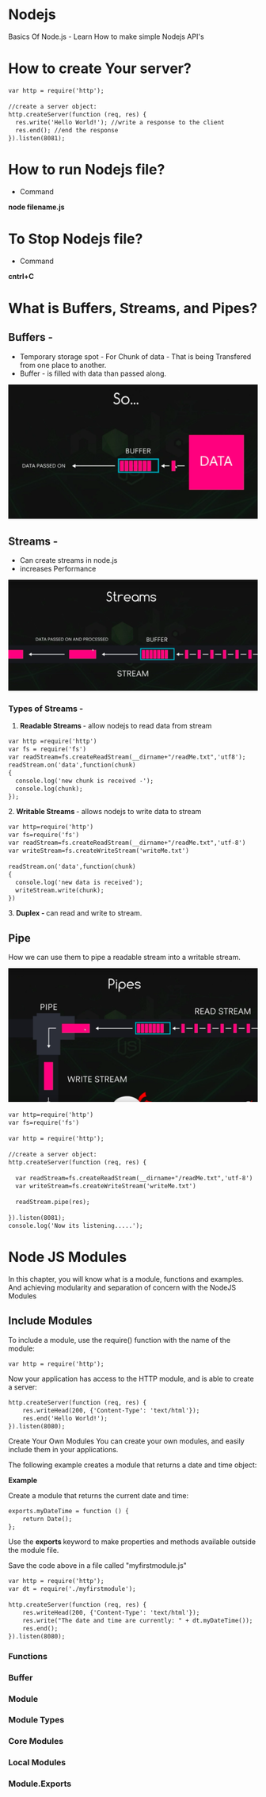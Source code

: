 # Nodejs
Basics Of Node.js - Learn How to make simple Nodejs  API's


# How to create Your server?

```
var http = require('http');

//create a server object:
http.createServer(function (req, res) {
  res.write('Hello World!'); //write a response to the client
  res.end(); //end the response
}).listen(8081);

```

# How to run Nodejs file?
- Command

<b>node filename.js </b>

# To Stop Nodejs file?
- Command

<b>cntrl+C</b>


# What is Buffers, Streams, and Pipes?

## Buffers -
- Temporary storage spot - For Chunk of data - That is being Transfered from one place to another.<br>
- Buffer - is filled with data than passed along.<br>

![alt text](https://github.com/siddhpatil6/Nodejs/blob/master/Screen%20Shot%202018-11-06%20at%204.42.46%20PM.png)


## Streams - 

- Can create streams in node.js
- increases Performance

![alt text](https://github.com/siddhpatil6/Nodejs/blob/master/Screen%20Shot%202018-11-06%20at%204.49.15%20PM.png)


### Types of Streams -
1. <b> Readable Streams </b> - allow nodejs to read data from stream

```
var http =require('http')
var fs = require('fs')
var readStream=fs.createReadStream(__dirname+"/readMe.txt",'utf8');
readStream.on('data',function(chunk)
{
  console.log('new chunk is received -');
  console.log(chunk);
});
```

2.<b>  Writable Streams </b> - allows nodejs to write data to stream

```
var http=require('http')
var fs=require('fs')
var readStream=fs.createReadStream(__dirname+"/readMe.txt",'utf-8')
var writeStream=fs.createWriteStream('writeMe.txt')

readStream.on('data',function(chunk)
{
  console.log('new data is received');
  writeStream.write(chunk);
})
```


3.<b> Duplex - </b> can read and write to stream.

## Pipe

How we can use them to pipe a readable stream into a writable stream.

![alt text](https://github.com/siddhpatil6/Nodejs/blob/master/Screen%20Shot%202018-11-06%20at%206.11.18%20PM.png)


```
var http=require('http')
var fs=require('fs')

var http = require('http');

//create a server object:
http.createServer(function (req, res) {

  var readStream=fs.createReadStream(__dirname+"/readMe.txt",'utf-8')
  var writeStream=fs.createWriteStream('writeMe.txt')

  readStream.pipe(res);

}).listen(8081);
console.log('Now its listening.....');
```


# Node JS Modules
In this chapter, you will know what is a module, functions and examples. And achieving modularity and separation
of concern with the NodeJS Modules

## Include Modules
To include a module, use the require() function with the name of the module:

```
var http = require('http');
```


Now your application has access to the HTTP module, and is able to create a server:

```
http.createServer(function (req, res) {
    res.writeHead(200, {'Content-Type': 'text/html'});
    res.end('Hello World!');
}).listen(8080);
```

Create Your Own Modules
You can create your own modules, and easily include them in your applications.

The following example creates a module that returns a date and time object:

<b>Example</b>

Create a module that returns the current date and time:
```
exports.myDateTime = function () {
    return Date();
};
```
Use the <b> exports </b> keyword to make properties and methods available outside the module file.

Save the code above in a file called "myfirstmodule.js"

```
var http = require('http');
var dt = require('./myfirstmodule');

http.createServer(function (req, res) {
    res.writeHead(200, {'Content-Type': 'text/html'});
    res.write("The date and time are currently: " + dt.myDateTime());
    res.end();
}).listen(8080);
```


### Functions
### Buffer
### Module
### Module Types
### Core Modules
### Local Modules
### Module.Exports
